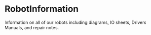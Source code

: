 # RobotInformation
Information on all of our robots including diagrams, IO sheets, Drivers Manuals, and repair notes.
